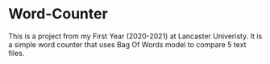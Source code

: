 # Word-Counter
This is a project from my First Year (2020-2021) at Lancaster Univeristy. It is a simple word counter that uses Bag Of Words model to compare 5 text files.
